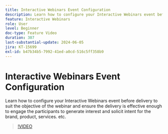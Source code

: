 ```yaml
---
title: Interactive Webinars Event Configuration
description: Learn how to configure your Interactive Webinars event before delivery to suit the objective of the webinar.
feature: Interactive Webinars
role: User
level: Beginner
doc-type: Feature Video
duration: 307
last-substantial-update: 2024-06-05
jira: KT-15699
exl-id: b47b34b5-7992-41ed-a0cd-516c5ff358b9
---
```

# Interactive Webinars Event Configuration

Learn how to configure your Interactive Webinars event before delivery to suit the objective of the webinar and ensure the delivery is effective enough to engage the participants to generate interest and solicit intent for the brand, product, services. etc.

>[!VIDEO](https://video.tv.adobe.com/v/3429637/?learn=on)
